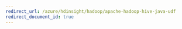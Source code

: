 ```yaml
---
redirect_url: /azure/hdinsight/hadoop/apache-hadoop-hive-java-udf
redirect_document_id: true
---
```


